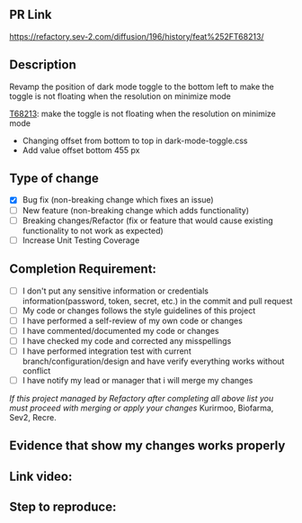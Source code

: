 ## PR Link
https://refactory.sev-2.com/diffusion/196/history/feat%252FT68213/

## Description
<!-- Please include a summary of the change and which issue is fixed. Please also include relevant motivation and context. List any dependencies that are required for this change. -->
Revamp the position of dark mode toggle to the bottom left to make the toggle is not floating when the resolution on minimize mode

[T68213](https://refactory.sev-2.com/diffusion/196/browse/feat%252FT68213/): make the toggle is not floating when the resolution on minimize mode  

<!-- Explain your changes here:  -->
- Changing offset from bottom to top in dark-mode-toggle.css 
- Add value offset bottom 455 px

## Type of change
<!-- Please checks [x] only to options that are relevant. -->

- [x] Bug fix (non-breaking change which fixes an issue)
- [ ] New feature (non-breaking change which adds functionality)
- [ ] Breaking changes/Refactor (fix or feature that would cause existing functionality to not work as expected)
- [ ] Increase Unit Testing Coverage

## Completion Requirement:

<!-- Requirement for marking ticket as done ( all checklist must be performed )   -->

- [ ] I don't put any sensitive information or credentials information(password, token, secret, etc.) in the commit and pull request
- [ ] My code or changes follows the style guidelines of this project
- [ ] I have performed a self-review of my own code or changes
- [ ] I have commented/documented my code or changes
- [ ] I have checked my code and corrected any misspellings
- [ ] I have performed integration test with current branch/configuration/design and have verify everything works without conflict
- [ ] I have notify my lead or manager that i will merge my changes 

*If this project managed by Refactory after completing all above list you must proceed with merging or apply your changes*
Kurirmoo, Biofarma, Sev2, Recre.

## Evidence that show my changes works properly 
<!-- Please share video record that you ran to verify your changes. Provide instructions so we can reproduce. Please also list any relevant details for your test configuration. -->

Link video:
- 
Step to reproduce:
-
